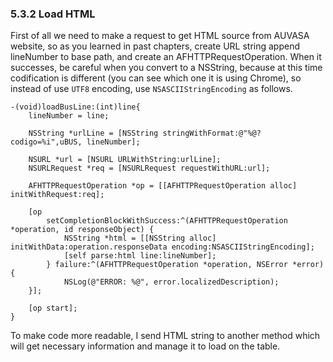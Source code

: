 ### 5.3.2 Load HTML  

First of all we need to make a request to get HTML source from AUVASA website, so as you learned in past chapters, create URL string append lineNumber to base path, and create an AFHTTPRequestOperation. When it successes, be careful when you convert to a NSString, because at this time codification is different (you can see which one it is using Chrome), so instead of use `UTF8` encoding, use `NSASCIIStringEncoding` as follows.  
  
```obj-c  
-(void)loadBusLine:(int)line{  
	lineNumber = line;  
  
	NSString *urlLine = [NSString stringWithFormat:@"%@?codigo=%i",uBUS, lineNumber];  
  
	NSURL *url = [NSURL URLWithString:urlLine];  
	NSURLRequest *req = [NSURLRequest requestWithURL:url];  
  
	AFHTTPRequestOperation *op = [[AFHTTPRequestOperation alloc] initWithRequest:req];  
  
	[op  
		setCompletionBlockWithSuccess:^(AFHTTPRequestOperation *operation, id responseObject) {  
			NSString *html = [[NSString alloc] initWithData:operation.responseData encoding:NSASCIIStringEncoding];  
			[self parse:html line:lineNumber];  
		} failure:^(AFHTTPRequestOperation *operation, NSError *error) {  
			NSLog(@"ERROR: %@", error.localizedDescription);  
	}];  
  
	[op start];  
}  
```  
  
To make code more readable, I send HTML string to another method which will get necessary information and manage it to load on the table.